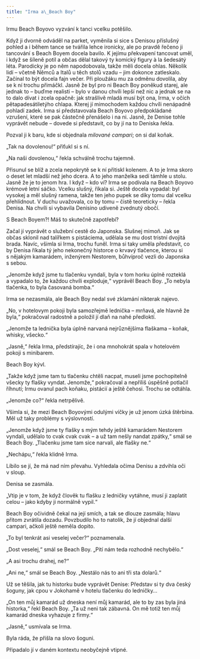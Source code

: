 ```yaml
---
title: "Irma a\_Beach Boy"
---
```


Irmu Beach Boyovo vyzvání k tanci vcelku potěšilo.

  

Když ji dvorně odváděl na parket, vyměnila si sice s Denisou příslušný pohled a i během tance se tvářila lehce ironicky, ale po pravdě řečeno ji tancování s Beach Boyem docela bavilo. K jejímu překvapení tancovat uměl, i když se šíleně potil a občas dělal takový ty komický figury à la šedesátý léta. Parodicky je po něm napodobovala, takže měli docela ohlas. Několik lidí – včetně Němců a Italů u těch stolů vzadu – jim dokonce zatleskalo. Začínal to být docela fajn večer. Při ploužáku mu za odměnu dovolila, aby se k ní trochu přimáčkl. Jasně že byl pro ni Beach Boy poněkud starej, ale jednak to – buďme realisti – bylo v danou chvíli lepší než nic a jednak se na to dalo dívat i zcela opačně: jak strašlivě mladá musí být ona, Irma, v očích pětapadesátiletýho chlapa. Kterej jí mimochodem každou chvíli nenápadně pohladí zadek. Irma si představovala Beach Boyovo předpokládané vzrušení, které se pak částečně přenášelo i na ni. Jasně, že Denise tohle vyprávět nebude – dovede si představit, co by jí na to Deniska řekla.

Pozval ji k baru, kde si objednala _milované campari_; on si dal koňak.

„Tak na dovolenou!“ přiťukl si s ní.

„Na naši dovolenou,“ řekla schválně trochu tajemně.

Přisunul se blíž a zcela nepokrytě se k ní přitiskl kolenem. A to je Irma skoro o deset let mladší než jeho dcera. A to jeho manželka sedí támhle u stolu. Jasně že je to jenom hra. I když – kdo ví? Irma se podívala na Beach Boyovo krémové letní sáčko. Vcelku slušný, říkala si. Ještě docela vypadal: byl vysokej a měl slušný ramena, takže ten jeho pupek se díky tomu dal vcelku přehlídnout. V duchu uvažovala, co by tomu – čistě teoreticky – řekla Denisa. Na chvíli si vybavila Denisino udiveně zvednutý obočí.

S Beach Boyem?! Máš to skutečně zapotřebí?

Začal jí vyprávět o služební cestě do Japonska. Slušnej mimoň. Jak se občas sklonil nad talířkem s pistáciema, udělala se mu dost tristní dvojitá brada. Navíc, všimla si Irma, trochu funěl. Irma si taky uměla představit, co by Denisa říkala tý jeho nekonečný historce o krvavý tlačence, kterou si s nějakým kamarádem, inženýrem Nestorem, bůhvíproč vezli do Japonska s sebou.

„Jenomže když jsme tu tlačenku vyndali, byla v tom horku úplně rozteklá a vypadalo to, že každou chvíli exploduje,“ vyprávěl Beach Boy. „To nebyla tlačenka, to byla časovaná bomba.“

Irma se nezasmála, ale Beach Boy nedal své zklamání nikterak najevo.

„No, v hotelovym pokoji byla samozřejmě lednička – mrňavá, ale hlavně že byla,“ pokračoval radostně a položil jí dlaň na nahé předloktí.

„Jenomže ta lednička byla úplně narvaná nejrůznějšíma flaškama – koňak, whisky, všecko.“

„Jasně,“ řekla Irma, předstírajíc, že i ona mnohokrát spala v hotelovém pokoji s minibarem.

Beach Boy kývl.

„Takže když jsme tam tu tlačenku chtěli nacpat, museli jsme pochopitelně všecky ty flašky vyndat. Jenomže,“ pokračoval a nepříliš úspěšně potlačil říhnutí; Irmu ovanul pach koňaku, pistácií a ještě čehosi. Trochu se odtáhla.

„Jenomže co?“ řekla netrpělivě.

Všimla si, že mezi Beach Boyovými odulými víčky je už jenom úzká štěrbina. Měl už taky problémy s výslovností.

„Jenomže když jsme ty flašky s mým tehdy ještě kamarádem Nestorem vyndali, udělalo to cvak cvak cvak – a už tam nešly nandat zpátky,“ smál se Beach Boy. „Tlačenku jsme tam sice narvali, ale flašky ne.“

„Nechápu,“ řekla klidně Irma.

Líbilo se jí, že má nad ním převahu. Vyhledala očima Denisu a zdvihla oči v sloup.

Denisa se zasmála.

„Vtip je v tom, že když člověk tu flašku z ledničky vytáhne, musí ji zaplatit celou – jako kdyby ji normálně vypil.“

Beach Boy očividně čekal na její smích, a tak se dlouze zasmála; hlavu přitom zvrátila dozadu. Povzbudilo ho to natolik, že jí objednal další campari, ačkoli ještě neměla dopito.

„To byl tenkrát asi veselej večer?“ poznamenala.

„Dost veselej,“ smál se Beach Boy. „Pití nám teda rozhodně nechybělo.“

„A asi trochu drahej, ne?“

„Ani ne,“ smál se Beach Boy. „Nestálo nás to ani tři sta dolarů.“

Už se těšila, jak tu historku bude vyprávět Denise: Představ si ty dva český šoguny, jak cpou v Jokohamě v hotelu tlačenku do ledničky…

„On ten můj kamarád už dneska není můj kamarád, ale to by zas byla jiná historka,“ řekl Beach Boy. „Ta už neni tak zábavná. On mě totiž ten můj kamarád dneska vyhazuje z firmy.“

„Jasně,“ usmívala se Irma.

Byla ráda, že přišla na slovo šoguni.

Připadalo jí v daném kontextu neobyčejně vtipné.
